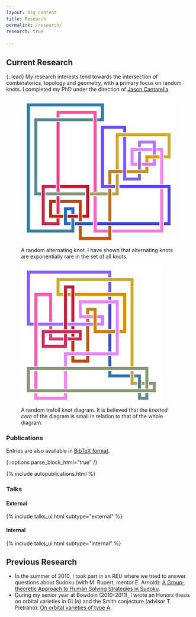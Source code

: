 ```yaml
---
layout: big_content
title: Research
permalink: /research/
research: true

---
```


## Current Research

{:.lead}
My research interests tend towards the intersection of
combinatorics, topology and geometry, with a primary focus on random
knots. I completed my PhD under the direction of <a
href="http://www.jasoncantarella.com">Jason Cantarella</a>.

<div class="container-fluid">
<div class="row">
<figure class="col-md-6 figure text-center">
<img class="figure-img"
alt="A random alternating knot"
src="/res/img/knots/alternating_color.svg">
<figcaption class="figure-caption text-left">A random alternating knot.
I have shown that alternating knots are exponentially rare
in the set of all knots.
</figcaption>
</figure>

<figure class="col-md-6 figure text-center">
<img class="figure-img"
alt="A random alternating knot"
src="/res/img/knots/31_color.svg">
<figcaption class="figure-caption text-left">A random trefoil knot diagram. It 
is believed that the <em>knotted core</em> of the diagram is small in relation 
to that of the whole diagram.
</figcaption>
</figure>
</div>
</div>
     
### Publications

Entries are also available in [BibTeX format](/static/hchapman.bib).

{::options parse_block_html="true" /}

<!--<figure class="float-right">
<img class="figure-img" 
height="300"
alt="Cover for Knot Probabilities in Random Diagrams" src="/research/covers/jpa_census_thumb_h450.jpg">
</figure>
<figure class="float-right">
<img class="figure-img" 
height="300"
alt="Cover for asymptotic Laws for random knot diagrams" src="/research/covers/jpa_asympt_thumb_h450.jpg">
</figure>-->
{% include autopublications.html %}


### Talks

#### External
{% include talks_ul.html subtype="external" %}
    
#### Internal
{% include talks_ul.html subtype="internal" %}

## Previous Research

* In the summer of 2010, I took part in an REU where we tried to answer
questions about Sudoku (with M. Rupert, mentor E. Arnold): <a
href="http://digitalarchive.gsu.edu/caaurj/vol3/iss1/3/">A
Group-theoretic Approach to Human Solving Strategies in
Sudoku</a>.
* During my senior year at Bowdoin (2010-2011), I wrote an
Honors thesis on orbital varieties in GL(<em>n</em>) and the Smith
conjecture (advisor T. Pietraho): <a
href="http://bowdoin.aquabrowser.com/?itemid=|library/m/iii-bowdoin|b28667785">On
orbital varieties of type A</a>.
